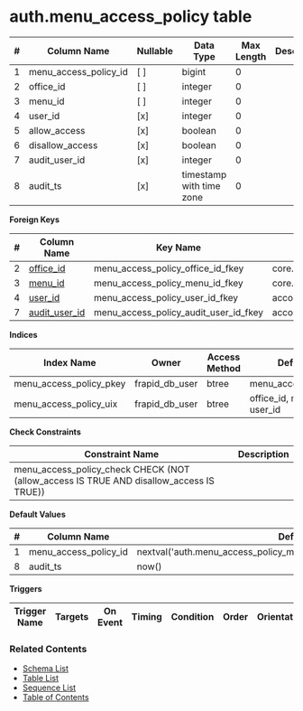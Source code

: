 # auth.menu_access_policy table



| # | Column Name | Nullable | Data Type | Max Length | Description |
| --- | --- | --- | --- | --- | --- |
| 1 | menu_access_policy_id | [ ] | bigint | 0 |  |
| 2 | office_id | [ ] | integer | 0 |  |
| 3 | menu_id | [ ] | integer | 0 |  |
| 4 | user_id | [x] | integer | 0 |  |
| 5 | allow_access | [x] | boolean | 0 |  |
| 6 | disallow_access | [x] | boolean | 0 |  |
| 7 | audit_user_id | [x] | integer | 0 |  |
| 8 | audit_ts | [x] | timestamp with time zone | 0 |  |



**Foreign Keys**

| # | Column Name | Key Name | References |
| --- | --- | --- | --- |
| 2 | [office_id](../core/offices.md) | menu_access_policy_office_id_fkey | core.offices.office_id |
| 3 | [menu_id](../core/menus.md) | menu_access_policy_menu_id_fkey | core.menus.menu_id |
| 4 | [user_id](../account/users.md) | menu_access_policy_user_id_fkey | account.users.user_id |
| 7 | [audit_user_id](../account/users.md) | menu_access_policy_audit_user_id_fkey | account.users.user_id |



**Indices**

| Index Name | Owner | Access Method | Definition | Description |
| --- | --- | --- | --- | --- |
| menu_access_policy_pkey | frapid_db_user | btree | menu_access_policy_id |  |
| menu_access_policy_uix | frapid_db_user | btree | office_id, menu_id, user_id |  |



**Check Constraints**

| Constraint Name | Description |
| --- | --- |
| menu_access_policy_check CHECK (NOT (allow_access IS TRUE AND disallow_access IS TRUE)) |  |



**Default Values**

| # | Column Name | Default |
| --- | --- | --- |
| 1 | menu_access_policy_id | nextval('auth.menu_access_policy_menu_access_policy_id_seq'::regclass) |
| 8 | audit_ts | now() |


**Triggers**

| Trigger Name | Targets | On Event | Timing | Condition | Order | Orientation | Description |
| --- | --- | --- | --- | --- | --- | --- | --- |


### Related Contents
* [Schema List](../../schemas.md)
* [Table List](../../tables.md)
* [Sequence List](../../sequences.md)
* [Table of Contents](../../README.md)
